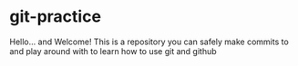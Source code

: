 # git-practice

Hello... and Welcome! This is a repository you can safely make commits to and play around with to learn how to use git and github

